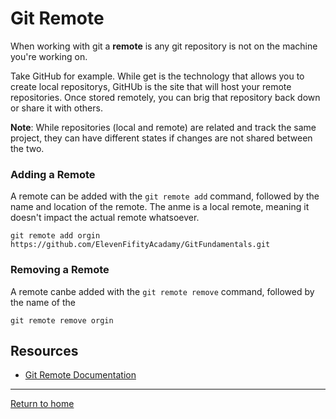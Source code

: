 # Git Remote
When working with git a **remote**  is any git repository is not on the machine you're working on. 

Take GitHub for example. While get is the technology that allows you to create local repositorys, GitHUb is the site that will host your remote repositories. Once stored remotely, you can brig that repository back down or share it with others. 

**Note**: While repositories (local and remote) are related and track the same project, they can have different states if changes are not shared between the two.

### Adding a Remote
A remote can be added with the `git remote add` command, followed by the name and location of the remote. The anme is a local remote, meaning it doesn't impact the actual remote whatsoever.
```
git remote add orgin https://github.com/ElevenFifityAcadamy/GitFundamentals.git
```

### Removing a Remote
A remote canbe added with the `git remote remove` command, followed by the name of the 
```
git remote remove orgin
```
## Resources 

- [Git Remote Documentation](https://git-scm.com/docs/git-remote)

---
[Return to home](../README.md)
